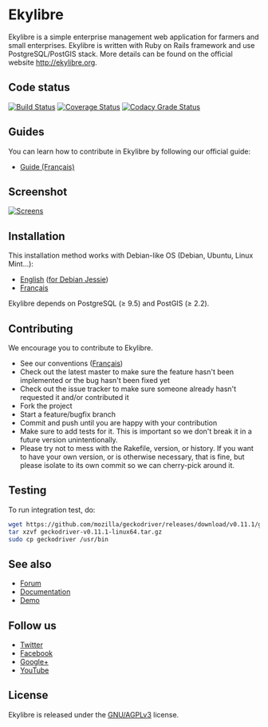 # Ekylibre

Ekylibre is a simple enterprise management web application for farmers and small enterprises.
Ekylibre is written with Ruby on Rails framework and use PostgreSQL/PostGIS stack.
More details can be found on the official website http://ekylibre.org.

## Code status

[![Build Status](https://api.travis-ci.org/ekylibre/ekylibre.svg?branch=master)](https://travis-ci.org/ekylibre/ekylibre)
[![Coverage Status](https://codecov.io/gh/ekylibre/ekylibre/branch/master/graph/badge.svg)](https://codecov.io/gh/ekylibre/ekylibre)
[![Codacy Grade Status](https://api.codacy.com/project/badge/Grade/5c572d5e073643458230a53d2e7e5f3e)](https://www.codacy.com/app/ekylibre/ekylibre)

## Guides

You can learn how to contribute in Ekylibre by following our official guide:

* [Guide (Français)](https://github.com/ekylibre/ekylibre/wiki/Une-semaine-en-Ekylibre)

## Screenshot

[![Screens](https://raw.github.com/ekylibre/ekylibre/master/doc/screenshots/screens.jpg)](https://raw.github.com/ekylibre/ekylibre/master/doc/screenshots/screens.png)

## Installation

This installation method works with Debian-like OS (Debian, Ubuntu, Linux Mint...):

* [English](https://github.com/ekylibre/ekylibre/blob/master/doc/guides/installation.md) ([for Debian Jessie](https://github.com/ekylibre/ekylibre/blob/master/doc/guides/installation-debian-jessie.md))
* [Français](https://wiki.ekylibre.org/fr/guides/installation)

Ekylibre depends on PostgreSQL (≥ 9.5) and PostGIS (≥ 2.2).

## Contributing

We encourage you to contribute to Ekylibre.

* See our conventions ([Français](https://github.com/ekylibre/ekylibre/wiki/Conventions-de-d%C3%A9veloppement))
* Check out the latest master to make sure the feature hasn't been implemented or the bug hasn't been fixed yet
* Check out the issue tracker to make sure someone already hasn't requested it and/or contributed it
* Fork the project
* Start a feature/bugfix branch
* Commit and push until you are happy with your contribution
* Make sure to add tests for it. This is important so we don't break it in a future version unintentionally.
* Please try not to mess with the Rakefile, version, or history. If you want to have your own version, or is otherwise necessary, that is fine, but please isolate to its own commit so we can cherry-pick around it.

## Testing

To run integration test, do:
``` bash
wget https://github.com/mozilla/geckodriver/releases/download/v0.11.1/geckodriver-v0.11.1-linux64.tar.gz
tar xzvf geckodriver-v0.11.1-linux64.tar.gz
sudo cp geckodriver /usr/bin
```

## See also

* [Forum](http://forum.ekylibre.org)
* [Documentation](http://wiki.ekylibre.org)
* [Demo](http://demo.ekylibre.org)

## Follow us

* [Twitter](https://twitter.com/Ekylibre)
* [Facebook](https://www.facebook.com/ekylibre)
* [Google+](https://plus.google.com/106303796269953490281/about)
* [YouTube](http://www.youtube.com/channel/UC_yYJGkq-aqC-So8DlXtM5g)

## License

Ekylibre is released under the [GNU/AGPLv3](http://opensource.org/licenses/AGPL-3.0) license.
